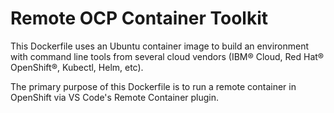 # Remote OCP Container Toolkit

This Dockerfile uses an Ubuntu container image to build an environment with command line tools from several cloud vendors (IBM® Cloud, Red Hat® OpenShift®, Kubectl, Helm, etc).

The primary purpose of this Dockerfile is to run a remote container in OpenShift via VS Code's Remote Container plugin.  
